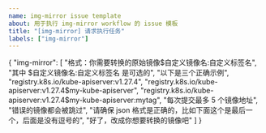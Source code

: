 ```yaml
---
name: img-mirror issue template
about: 用于执行 img-mirror workflow 的 issue 模板
title: "[img-mirror] 请求执行任务"
labels: ["img-mirror"]
---
```


{
    "img-mirror": [
        "格式：你需要转换的原始镜像$自定义镜像名:自定义标签名",
        "其中 $自定义镜像名:自定义标签名 是可选的",
        "以下是三个正确示例",
        "registry.k8s.io/kube-apiserver:v1.27.4",
        "registry.k8s.io/kube-apiserver:v1.27.4$my-kube-apiserver",
        "registry.k8s.io/kube-apiserver:v1.27.4$my-kube-apiserver:mytag",
        "每次提交最多 5 个镜像地址",
        "错误的镜像都会被跳过",
        "请确保 json 格式是正确的，比如下面这个是最后一个，后面是没有逗号的",
        "好了，改成你想要转换的镜像吧"
    ]
}
